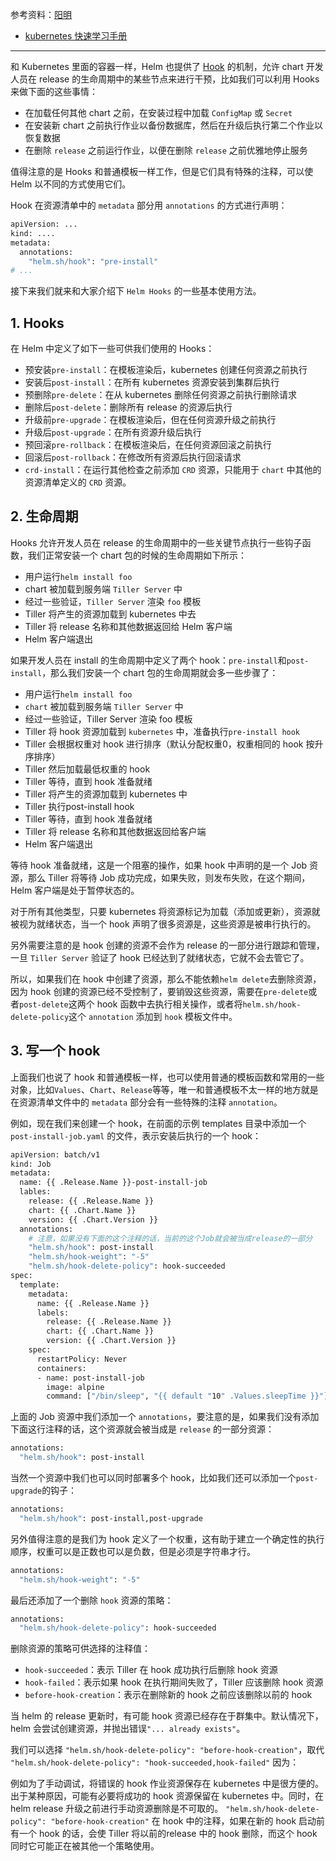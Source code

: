 

参考资料：[阳明](https://www.qikqiak.com/k8s-book/docs/49.Helm%20Hooks.html)

 - [kubernetes 快速学习手册](https://ghostwritten.blog.csdn.net/article/details/108562082)

--------------

和 Kubernetes 里面的容器一样，Helm 也提供了 [Hook](https://v2.helm.sh/docs/developing_charts/#hooks) 的机制，允许 chart 开发人员在 release 的生命周期中的某些节点来进行干预，比如我们可以利用 Hooks 来做下面的这些事情：

 - 在加载任何其他 chart 之前，在安装过程中加载 `ConfigMap` 或 `Secret`
 - 在安装新 chart 之前执行作业以备份数据库，然后在升级后执行第二个作业以恢复数据
 - 在删除 `release` 之前运行作业，以便在删除 `release` 之前优雅地停止服务

值得注意的是 Hooks 和普通模板一样工作，但是它们具有特殊的注释，可以使 Helm 以不同的方式使用它们。

Hook 在资源清单中的 `metadata` 部分用 `annotations` 的方式进行声明：

```bash
apiVersion: ...
kind: ....
metadata:
  annotations:
    "helm.sh/hook": "pre-install"
# ...
```
接下来我们就来和大家介绍下 `Helm Hooks` 的一些基本使用方法。

##  1. Hooks
在 Helm 中定义了如下一些可供我们使用的 Hooks：

 - 预安装`pre-install`：在模板渲染后，kubernetes 创建任何资源之前执行
 - 安装后`post-install`：在所有 kubernetes 资源安装到集群后执行
 - 预删除`pre-delete`：在从 kubernetes 删除任何资源之前执行删除请求
 - 删除后`post-delete`：删除所有 release 的资源后执行
 - 升级前`pre-upgrade`：在模板渲染后，但在任何资源升级之前执行
 - 升级后`post-upgrade`：在所有资源升级后执行
 - 预回滚`pre-rollback`：在模板渲染后，在任何资源回滚之前执行
 - 回滚后`post-rollback`：在修改所有资源后执行回滚请求
 - `crd-install`：在运行其他检查之前添加 `CRD` 资源，只能用于 `chart` 中其他的资源清单定义的 `CRD` 资源。

## 2. 生命周期
Hooks 允许开发人员在 release 的生命周期中的一些关键节点执行一些钩子函数，我们正常安装一个 chart 包的时候的生命周期如下所示：

 - 用户运行`helm install foo`
 - chart 被加载到服务端 `Tiller Server` 中
 - 经过一些验证，`Tiller Server` 渲染 `foo` 模板
 - Tiller 将产生的资源加载到 kubernetes 中去
 - Tiller 将 release 名称和其他数据返回给 Helm 客户端
 - Helm 客户端退出


如果开发人员在 install 的生命周期中定义了两个 hook：`pre-install`和`post-install`，那么我们安装一个 chart 包的生命周期就会多一些步骤了：

 - 用户运行`helm install foo`
 - `chart` 被加载到服务端 `Tiller Server` 中
 - 经过一些验证，Tiller Server 渲染 foo 模板
 - Tiller 将 hook 资源加载到 `kubernetes` 中，准备执行`pre-install hook`
 - Tiller 会根据权重对 hook 进行排序（默认分配权重0，权重相同的 hook 按升序排序）
 - Tiller 然后加载最低权重的 hook
 - Tiller 等待，直到 hook 准备就绪
 - Tiller 将产生的资源加载到 kubernetes 中
 - Tiller 执行post-install hook
 - Tiller 等待，直到 hook 准备就绪
 - Tiller 将 release 名称和其他数据返回给客户端
 - Helm 客户端退出


等待 hook 准备就绪，这是一个阻塞的操作，如果 hook 中声明的是一个 Job 资源，那么 Tiller 将等待 Job 成功完成，如果失败，则发布失败，在这个期间，Helm 客户端是处于暂停状态的。

对于所有其他类型，只要 kubernetes 将资源标记为加载（添加或更新），资源就被视为就绪状态，当一个 hook 声明了很多资源是，这些资源是被串行执行的。

另外需要注意的是 hook 创建的资源不会作为 release 的一部分进行跟踪和管理，一旦 `Tiller Server` 验证了 hook 已经达到了就绪状态，它就不会去管它了。

所以，如果我们在 hook 中创建了资源，那么不能依赖`helm delete`去删除资源，因为 hook 创建的资源已经不受控制了，要销毁这些资源，需要在`pre-delete`或者`post-delete`这两个 hook 函数中去执行相关操作，或者将`helm.sh/hook-delete-policy`这个 `annotation` 添加到 `hook` 模板文件中。

##  3. 写一个 hook
上面我们也说了 hook 和普通模板一样，也可以使用普通的模板函数和常用的一些对象，比如`Values`、`Chart`、`Release`等等，唯一和普通模板不太一样的地方就是在资源清单文件中的 `metadata` 部分会有一些特殊的注释 `annotation`。

例如，现在我们来创建一个 hook，在前面的示例 templates 目录中添加一个 `post-install-job.yaml` 的文件，表示安装后执行的一个 hook：

```bash
apiVersion: batch/v1
kind: Job
metadata:
  name: {{ .Release.Name }}-post-install-job
  lables:
    release: {{ .Release.Name }}
    chart: {{ .Chart.Name }}
    version: {{ .Chart.Version }}
  annotations:
    # 注意，如果没有下面的这个注释的话，当前的这个Job就会被当成release的一部分
    "helm.sh/hook": post-install
    "helm.sh/hook-weight": "-5"
    "helm.sh/hook-delete-policy": hook-succeeded
spec:
  template:
    metadata:
      name: {{ .Release.Name }}
      labels:
        release: {{ .Release.Name }}
        chart: {{ .Chart.Name }}
        version: {{ .Chart.Version }}
    spec:
      restartPolicy: Never
      containers:
      - name: post-install-job
        image: alpine
        command: ["/bin/sleep", "{{ default "10" .Values.sleepTime }}"]
```
上面的 Job 资源中我们添加一个 `annotations`，要注意的是，如果我们没有添加下面这行注释的话，这个资源就会被当成是 `release` 的一部分资源：

```bash
annotations:
  "helm.sh/hook": post-install
```
当然一个资源中我们也可以同时部署多个 hook，比如我们还可以添加一个`post-upgrade`的钩子：

```bash
annotations:
  "helm.sh/hook": post-install,post-upgrade
```
另外值得注意的是我们为 hook 定义了一个权重，这有助于建立一个确定性的执行顺序，权重可以是正数也可以是负数，但是必须是字符串才行。

```bash
annotations:
  "helm.sh/hook-weight": "-5"
```
最后还添加了一个删除 `hook` 资源的策略：

```bash
annotations:
  "helm.sh/hook-delete-policy": hook-succeeded
```
删除资源的策略可供选择的注释值：

 - `hook-succeeded`：表示 Tiller 在 hook 成功执行后删除 hook 资源
 - `hook-failed`：表示如果 hook 在执行期间失败了，Tiller 应该删除 hook 资源
 - `before-hook-creation`：表示在删除新的 hook 之前应该删除以前的 hook


当 helm 的 release 更新时，有可能 hook 资源已经存在于群集中。默认情况下，helm 会尝试创建资源，并抛出错误`"... already exists"`。

我们可以选择 `"helm.sh/hook-delete-policy": "before-hook-creation"`，取代 `"helm.sh/hook-delete-policy": "hook-succeeded,hook-failed"` 因为：

例如为了手动调试，将错误的 hook 作业资源保存在 kubernetes 中是很方便的。 出于某种原因，可能有必要将成功的 hook 资源保留在 kubernetes 中。同时，在 helm release 升级之前进行手动资源删除是不可取的。 `"helm.sh/hook-delete-policy": "before-hook-creation"` 在 hook 中的注释，如果在新的 hook 启动前有一个 hook 的话，会使 Tiller 将以前的release 中的 hook 删除，而这个 hook 同时它可能正在被其他一个策略使用。
